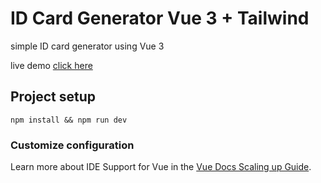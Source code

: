 # ID Card Generator Vue 3 + Tailwind
simple ID card generator using Vue 3

live demo [click here](https://id-card-generator-vue.vercel.app/)

## Project setup
```
npm install && npm run dev
```

### Customize configuration
Learn more about IDE Support for Vue in the [Vue Docs Scaling up Guide](https://vuejs.org/guide/scaling-up/tooling.html#ide-support).